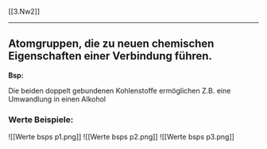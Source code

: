 [[3.Nw2]]
____
## Atomgruppen, die zu neuen chemischen Eigenschaften einer Verbindung führen.
**Bsp:**

Die beiden doppelt gebundenen Kohlenstoffe ermöglichen Z.B. eine Umwandlung in einen Alkohol

### Werte Beispiele:
![[Werte bsps p1.png]]
![[Werte bsps p2.png]]
![[Werte bsps p3.png]]